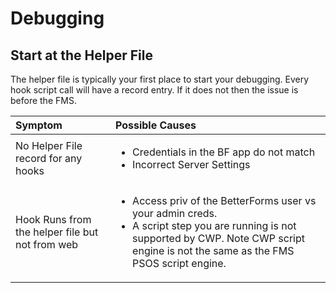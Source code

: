 # Debugging

## Start at the Helper File

The helper file is typically your first place to start your debugging. Every hook script call will have a record entry. If it does not then the issue is before the FMS.

<table>
  <thead>
    <tr>
      <th style="text-align:left">Symptom</th>
      <th style="text-align:left">Possible Causes</th>
    </tr>
  </thead>
  <tbody>
    <tr>
      <td style="text-align:left">No Helper File record for any hooks</td>
      <td style="text-align:left">
        <ul>
          <li>Credentials in the BF app do not match</li>
          <li>Incorrect Server Settings</li>
        </ul>
      </td>
    </tr>
    <tr>
      <td style="text-align:left">Hook Runs from the helper file but not from web</td>
      <td style="text-align:left">
        <ul>
          <li>Access priv of the BetterForms user vs your admin creds.</li>
          <li>A script step you are running is not supported by CWP. Note CWP script
            engine is not the same as the FMS PSOS script engine.</li>
        </ul>
      </td>
    </tr>
  </tbody>
</table>



